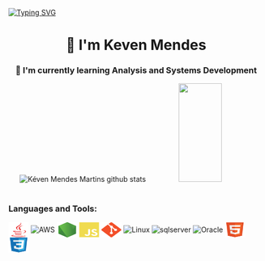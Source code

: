 
[![Typing SVG](https://readme-typing-svg.herokuapp.com/?color=00bfbf&size=35&center=true&vCenter=true&width=1000&lines=Hello,+World!+:%29)](https://git.io/typing-svg)
<h1 align="center">👋 I'm Keven Mendes</h1>
<h3 align="center">🌱 I'm currently learning Analysis and Systems Development</h3>
<div align="center">  
  <img width="49%" height="195px" src="https://github-readme-stats.vercel.app/api?username=DGKeven&show_icons=true&count_private=true&hide_border=true&title_color=00bfbf&icon_color=00bfbf&text_color=c9d1d9&bg_color=0d1117" alt="Kéven Mendes Martins github stats" /> 
  <img width="41%" height="195px" src="https://github-readme-stats.vercel.app/api/top-langs/?username=DGKeven&layout=compact&hide_border=true&title_color=00bfbf&text_color=00bfbf&bg_color=0d1117" />
</div>
<div style="display: inline_block"><br>
<h3 align="left">Languages and Tools:</h3>
<img align="center" alt="Java" height="30" width="40" src="https://raw.githubusercontent.com/devicons/devicon/master/icons/java/java-plain.svg">
<img align="center" alt="AWS" height="30" width="40" src="https://cdn.jsdelivr.net/gh/devicons/devicon@latest/icons/amazonwebservices/amazonwebservices-plain-wordmark.svg"/>
<img align="center" alt="Nodejs" height="30" width="40" src="https://raw.githubusercontent.com/devicons/devicon/master/icons/nodejs/nodejs-original.svg">
<img align="center" alt="Js" height="30" width="40" src="https://raw.githubusercontent.com/devicons/devicon/master/icons/javascript/javascript-plain.svg">
<img align="center" alt="Git" height="30" width="40" src="https://raw.githubusercontent.com/devicons/devicon/master/icons/git/git-original.svg">
<img align="center" alt="Linux" height="30" width="40" src="https://cdn.jsdelivr.net/gh/devicons/devicon@latest/icons/linux/linux-original.svg"/>
<img align="center" alt="sqlserver" height="30" width="40"  src="https://cdn.jsdelivr.net/gh/devicons/devicon@latest/icons/microsoftsqlserver/microsoftsqlserver-original-wordmark.svg"/>
<img align="center" alt="Oracle" height="30" width="40"  src="https://cdn.jsdelivr.net/gh/devicons/devicon@latest/icons/oracle/oracle-original.svg"/> 
<img align="center" alt="HTML" height="30" width="40" src="https://raw.githubusercontent.com/devicons/devicon/master/icons/html5/html5-original.svg">
<img align="center" alt="CSS" height="30" width="40" src="https://raw.githubusercontent.com/devicons/devicon/master/icons/css3/css3-original.svg">
  
  
  
  
  ##
 
</div>




